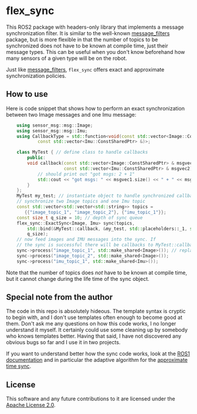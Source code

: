 # flex_sync

This ROS2 package with headers-only library that implements a message synchronization filter.
It is similar to the well-known [message_filters](https://github.com/ros2/message_filters) package,
but is more flexible in that the number of topics to be synchronized does not have to be known
at compile time, just their message types. This can be useful when you don't know
beforehand how many sensors of a given type will be on the robot.

Just like [message_filters](https://github.com/ros2/message_filters), ``flex_sync`` offers
exact and approximate synchronization policies.

## How to use
Here is code snippet that shows how to perform an exact synchronization between two
Image messages and one Imu message:

```c++
    using sensor_msg::msg::Image;
    using sensor_msg::msg::Imu;
    using CallbackType = std::function<void(const std::vector<Image::ConstSharedPtr> &,
            const std::vector<Imu::ConstSharedPtr> &)>;

    class MyTest { // define class to handle callbacks
        public:
        void callback(const std::vector<Image::ConstSharedPtr> & msgvec1,
                      const std::vector<Imu::ConstSharedPtr> & msgvec2) {
            // should print out "got msgs: 2 + 1"
            std::cout << "got msgs: " << msgvec1.size() << " + " << msgvec2.size() << std::endl;
        }
    };
    MyTest my_test; // instantiate object to handle synchronized callbacks
    // synchronize two Image topics and one Imu topic
    const std::vector<std::vector<std::string>> topics =
       {{"image_topic_1", "image_topic_2"}, {"imu_topic_1"}};
    const size_t q_size = 10; // depth of sync queue
    flex_sync::ExactSync<Image, Imu> sync(topics,
        std::bind(&MyTest::callback, &my_test, std::placeholders::_1, std::placeholders::_2),
        q_size);
    // now feed images and IMU messages into the sync. If
    // the sync is successful there will be callbacks to MyTest::callback()
    sync->process("image_topic_1", std::make_shared<Image>()); // replace with valid message
    sync->process("image_topic_2", std::make_shared<Image>());
    sync->process("imu_topic_1", std::make_shared<Imu>());
```
Note that the number of topics does *not* have to be known at compile time, but it cannot
change during the life time of the sync object.

## Special note from the author

The code in this repo is absolutely hideous. The template syntax is cryptic to begin with, and I don't use
templates often enough to become good at them. Don't ask me any questions on how this code works, I no longer
understand it myself. It certainly could use some cleaning up by somebody who knows templates better.
Having that said, I have not discovered any obvious bugs so far and I use it in two projects.

If you want to understand better how the sync code works, look at the
[ROS1 documentation](https://wiki.ros.org/message_filters) and in particular the adaptive algorithm for
the [approximate time sync](https://wiki.ros.org/message_filters/ApproximateTime).


## License

This software and any future contributions to it are licensed under
the [Apache License 2.0](LICENSE).
